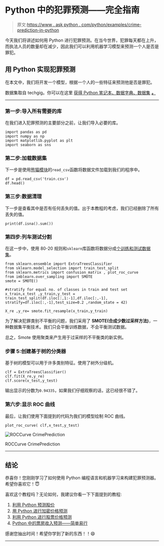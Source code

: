 # Python 中的犯罪预测——完全指南

> 原文:[https://www . ask python . com/python/examples/crime-prediction-in-python](https://www.askpython.com/python/examples/crime-prediction-in-python)

今天我们将讲述如何用 Python 进行犯罪预测。在当今世界，犯罪每天都在上升，而执法人员的数量却在减少，因此我们可以利用机器学习模型来预测一个人是否是罪犯。

## 用 Python 实现犯罪预测

在本文中，我们将开发一个模型，根据一个人的一些特征来预测他是否是罪犯。

数据集取自 techgig。你可以在这里 [获得 Python 笔记本、数据字典、数据集](https://github.com/abhi9599fds/Posts_code) [](https://github.com/abhi9599fds/Posts_code) [***。***](https://raw.githubusercontent.com/abhi9599fds/Posts_code/master/train.csv)

* * *

### **第一步:导入所有需要的库**

在我们进入犯罪预测的主要部分之前，让我们导入必要的库。

```
import pandas as pd
import numpy as np
import matplotlib.pyplot as plt
import seaborn as sns

```

### **第二步:加载数据集**

下一步是使用[熊猫模块](https://www.askpython.com/python-modules/pandas/python-pandas-module-tutorial)的`read_csv`函数将数据文件加载到我们的程序中。

```
df = pd.read_csv('train.csv')
df.head()

```

### **第三步:数据清理**

下一步是查看其中是否有任何丢失的值。出于本教程的考虑，我们已经删除了所有丢失的值。

```
print(df.isna().sum())

```

### **第四步:列车测试分割**

在这一步中，使用 80-20 规则和`sklearn`库函数将数据分成[个训练和测试数据集](https://www.askpython.com/python/examples/split-data-training-and-testing-set)。

```
from sklearn.ensemble import ExtraTreesClassifier
from sklearn.model_selection import train_test_split
from sklearn.metrics import confusion_matrix , plot_roc_curve
from imblearn.over_sampling import SMOTE
smote = SMOTE()

#stratify for equal no. of classes in train and test set
x_train,x_test ,y_train,y_test = train_test_split(df.iloc[:,1:-1],df.iloc[:,-1], stratify=df.iloc[:,-1],test_size=0.2 ,random_state = 42)

X_re ,y_re= smote.fit_resample(x_train,y_train)

```

为了解决犯罪类别不平衡的问题，我们采用了 **SMOTE(合成少数过采样方法)**，一种数据集平衡技术。我们只会平衡训练数据，不会平衡测试数据。

总之，Smote 使用聚类来产生用于过采样的不平衡类的新实例。

### **步骤 5:创建基于树的分类器**

基于树的模型可以用于许多类别特征。使用了树外分级机。

```
clf = ExtraTreesClassifier()
clf.fit(X_re,y_re)
clf.score(x_test,y_test)

```

输出显示的分数为`0.94335`，如果我们仔细观察的话，这已经很不错了。

### **第六步:显示 ROC 曲线**

最后，让我们使用下面提到的代码为我们的模型绘制 ROC 曲线。

```
plot_roc_curve( clf,x_test,y_test)

```

![ROCCurve CrimePrediction](../Images/508308c976caf3d25c83eff155bf1d04.png)

ROCCurve CrimePrediction

* * *

## **结论**

恭喜你！您刚刚学习了如何使用 Python 编程语言和机器学习来构建犯罪预测器。希望你喜欢它！😇

喜欢这个教程吗？无论如何，我建议你看一下下面提到的教程:

1.  [利用 Python 预测股价](https://www.askpython.com/python/examples/stock-price-prediction-python)
2.  [用 Python 进行加密价格预测](https://www.askpython.com/python/examples/crypto-price-prediction)
3.  [利用 Python 进行股票价格预测](https://www.askpython.com/python/examples/stock-price-prediction-python)
4.  [Python 中的票房收入预测——简单易行](https://www.askpython.com/python/examples/box-office-revenue-prediction)

感谢您抽出时间！希望你学到了新的东西！！😄

* * *